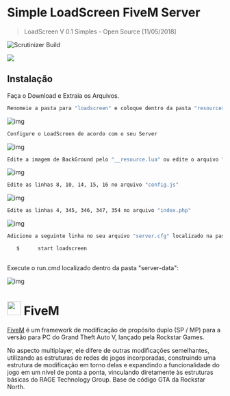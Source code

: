 # Simple LoadScreen FiveM Server
> LoadScreen V 0.1 Simples - Open Source [11/05/2018]


![Scrutinizer Build](https://img.shields.io/scrutinizer/build/g/filp/whoops.svg?style=for-the-badge)


![](header.png)

## Instalação

Faça o Download e Extraia os Arquivos.
```sh
Renomeie a pasta para "loadscreen" e coloque dentro da pasta "resources" localizada em "C://Server/server-data/resources"
```
![img](https://image.ibb.co/d6KYgJ/local.png)

```sh
Configure o LoadScreen de acordo com o seu Server
```
![img](https://image.ibb.co/fEAvvd/01.png)

```sh
Edite a imagem de BackGround pelo "__resource.lua" ou edite o arquivo "bg.jpg" com seu editor de imagem preferido
```
![img](https://image.ibb.co/gp9zMJ/imagem.png)

```sh
Edite as linhas 8, 10, 14, 15, 16 no arquivo "config.js"
```
![img](https://preview.ibb.co/mQWw1J/config.png)

```sh
Edite as linhas 4, 345, 346, 347, 354 no arquivo "index.php"
```
![img](https://image.ibb.co/m6J9MJ/index.png)

```sh
Adicione a seguinte linha no seu arquivo "server.cfg" localizado na pasta "server-data"

   $      start loadscreen
                                    
```

Execute o run.cmd localizado dentro da pasta "server-data":

![img](https://image.ibb.co/hj1ytn/iniciar.jpg)


# <img src="https://cdnjs.cloudflare.com/ajax/libs/emojione/2.2.6/assets/png/1f40c.png" width="32" height="32"> FiveM 

[FiveM](https://fivem.net/) é um framework de modificação de propósito duplo (SP / MP) para a versão para PC do Grand Theft Auto V, lançado pela Rockstar Games.

No aspecto multiplayer, ele difere de outras modificações semelhantes, utilizando as estruturas de redes de jogos incorporadas, construindo uma estrutura de modificação em torno delas e expandindo a funcionalidade do jogo em um nível de ponta a ponta, vinculando diretamente às estruturas básicas do RAGE Technology Group. Base de código GTA da Rockstar North.



